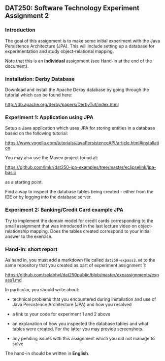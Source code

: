 ## DAT250: Software Technology Experiment Assignment 2

### Introduction

The goal of this assignment is to make some initial experiment with the Java Persistence Architecture (JPA). This will include setting up a database for experimentation and study object-relational mapping.

Note that this is an **individual** assignment (see Hand-in at the end of the document).

### Installation: Derby Database

Download and install the Apache Derby database by going through the tutorial which can be found here:

http://db.apache.org/derby/papers/DerbyTut/index.html

### Experiment 1: Application using JPA

Setup a Java application which uses JPA for storing entities in a database based on the following tutorial:

https://www.vogella.com/tutorials/JavaPersistenceAPI/article.html#installation

You may also use the Maven project found at:

https://github.com/lmkr/dat250-jpa-examples/tree/master/eclipselink/jpa-basic

as a starting point.

Find a way to inspect the database tables being created - either from the IDE or by logging into the database server.

### Experiment 2: Banking/Credit Card example JPA

Try to implement the domain model for credit cards corresponding to the small assignment that was introduced in the last lecture video on object-relationship mapping. Does the tables created correspond to your initial answer to the exercise.

### Hand-in: short report

As hand in, you must add a markdown file called `dat250-expass2.md` to the same repository that you created as part of experiment assignment 1:

https://github.com/selabhvl/dat250public/blob/master/expassignments/expass1.md

In particular, you should write about:

- technical problems that you encountered during installation and use of Java Persistence Architecture (JPA) and how you resolved

- a link to your code for experiment 1 and 2 above

- an explanation of how you inspected the database tables and what tables were created. For the latter you may provide screenshots.

- any pending issues with this assignment which you did not manage to solve

The hand-in should be written in **English**.
